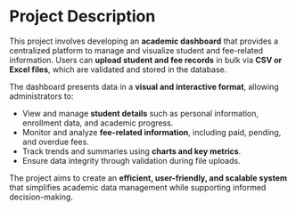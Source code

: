 
# Project Description
This project involves developing an **academic dashboard** that provides a centralized platform to manage and visualize student and fee-related information. Users can **upload student and fee records** in bulk via **CSV or Excel files**, which are validated and stored in the database.

The dashboard presents data in a **visual and interactive format**, allowing administrators to:

- View and manage **student details** such as personal information, enrollment data, and academic progress.
- Monitor and analyze **fee-related information**, including paid, pending, and overdue fees.
- Track trends and summaries using **charts and key metrics**.
- Ensure data integrity through validation during file uploads.

The project aims to create an **efficient, user-friendly, and scalable system** that simplifies academic data management while supporting informed decision-making.



